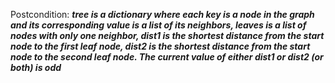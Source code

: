 Postcondition: ***tree is a dictionary where each key is a node in the graph and its corresponding value is a list of its neighbors, leaves is a list of nodes with only one neighbor, dist1 is the shortest distance from the start node to the first leaf node, dist2 is the shortest distance from the start node to the second leaf node. The current value of either dist1 or dist2 (or both) is odd***